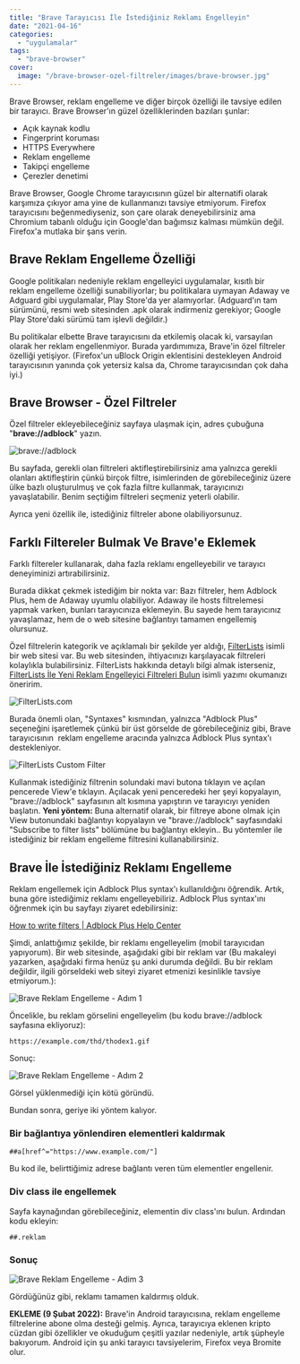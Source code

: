 ```yaml
---
title: "Brave Tarayıcısı İle İstediğiniz Reklamı Engelleyin"
date: "2021-04-16"
categories: 
  - "uygulamalar"
tags: 
  - "brave-browser"
cover:
  image: "/brave-browser-ozel-filtreler/images/brave-browser.jpg"
---
```


Brave Browser, reklam engelleme ve diğer birçok özelliği ile tavsiye edilen bir tarayıcı. Brave Browser'ın güzel özelliklerinden bazıları şunlar:

- Açık kaynak kodlu
- Fingerprint koruması
- HTTPS Everywhere
- Reklam engelleme
- Takipçi engelleme
- Çerezler denetimi

Brave Browser, Google Chrome tarayıcısının güzel bir alternatifi olarak karşımıza çıkıyor ama yine de kullanmanızı tavsiye etmiyorum. Firefox tarayıcısını beğenmediyseniz, son çare olarak deneyebilirsiniz ama Chromium tabanlı olduğu için Google'dan bağımsız kalması mümkün değil. Firefox'a mutlaka bir şans verin.

## Brave Reklam Engelleme Özelliği

Google politikaları nedeniyle reklam engelleyici uygulamalar, kısıtlı bir reklam engelleme özelliği sunabiliyorlar; bu politikalara uymayan Adaway ve Adguard gibi uygulamalar, Play Store'da yer alamıyorlar. (Adguard'ın tam sürümünü, resmi web sitesinden .apk olarak indirmeniz gerekiyor; Google Play Store'daki sürümü tam işlevli değildir.)

Bu politikalar elbette Brave tarayıcısını da etkilemiş olacak ki, varsayılan olarak her reklam engellenmiyor. Burada yardımımıza, Brave'in özel filtreler özelliği yetişiyor. (Firefox'un uBlock Origin eklentisini destekleyen Android tarayıcısının yanında çok yetersiz kalsa da, Chrome tarayıcısından çok daha iyi.)

## Brave Browser - Özel Filtreler

Özel filtreler ekleyebileceğiniz sayfaya ulaşmak için, adres çubuğuna "**brave://adblock**" yazın.

![brave://adblock](images/brave-adblock.jpg)

Bu sayfada, gerekli olan filtreleri aktifleştirebilirsiniz ama yalnızca gerekli olanları aktifleştirin çünkü birçok filtre, isimlerinden de görebileceğiniz üzere ülke bazlı oluşturulmuş ve çok fazla filtre kullanmak, tarayıcınızı yavaşlatabilir. Benim seçtiğim filtreleri seçmeniz yeterli olabilir.

Ayrıca yeni özellik ile, istediğiniz filtreler abone olabiliyorsunuz.

## Farklı Filtereler Bulmak Ve Brave'e Eklemek

Farklı filtereler kullanarak, daha fazla reklamı engelleyebilir ve tarayıcı deneyiminizi artırabilirsiniz.

Burada dikkat çekmek istediğim bir nokta var: Bazı filtreler, hem Adblock Plus, hem de Adaway uyumlu olabiliyor. Adaway ile hosts filtrelemesi yapmak varken, bunları tarayıcınıza eklemeyin. Bu sayede hem tarayıcınız yavaşlamaz, hem de o web sitesine bağlantıyı tamamen engellemiş olursunuz. 

Özel filtrelerin kategorik ve açıklamalı bir şekilde yer aldığı, [FilterLists](https://filterlists.com/) isimli bir web sitesi var. Bu web sitesinden, ihtiyacınızı karşılayacak filtreleri kolaylıkla bulabilirsiniz. FilterLists hakkında detaylı bilgi almak isterseniz, [FilterLists İle Yeni Reklam Engelleyici Filtreleri Bulun](https://furuy.com/filterlists-com/) isimli yazımı okumanızı öneririm.

![FilterLists.com](images/filterlists.jpg)

Burada önemli olan, "Syntaxes" kısmından, yalnızca "Adblock Plus" seçeneğini işaretlemek çünkü bir üst görselde de görebileceğiniz gibi, Brave tarayıcısının  reklam engelleme aracında yalnızca Adblock Plus syntax'ı destekleniyor.

![FilterLists Custom Filter](images/filterlists-custom-filter.jpg)

Kullanmak istediğiniz filtrenin solundaki mavi butona tıklayın ve açılan pencerede View'e tıklayın. Açılacak yeni penceredeki her şeyi kopyalayın, "brave://adblock" sayfasının alt kısmına yapıştırın ve tarayıcıyı yeniden başlatın. **Yeni yöntem:** Buna alternatif olarak, bir filtreye abone olmak için View butonundaki bağlantıyı kopyalayın ve "brave://adblock" sayfasındaki "Subscribe to filter lists" bölümüne bu bağlantıyı ekleyin.. Bu yöntemler ile istediğiniz bir reklam engelleme filtresini kullanabilirsiniz.

## Brave İle İstediğiniz Reklamı Engelleme

Reklam engellemek için Adblock Plus syntax'ı kullanıldığını öğrendik. Artık, buna göre istediğimiz reklamı engelleyebiliriz. Adblock Plus syntax'ını öğrenmek için bu sayfayı ziyaret edebilirsiniz:

[How to write filters | Adblock Plus Help Center](https://help.eyeo.com/adblockplus/how-to-write-filters)

Şimdi, anlattığımız şekilde, bir reklamı engelleyelim (mobil tarayıcıdan yapıyorum). Bir web sitesinde, aşağıdaki gibi bir reklam var (Bu makaleyi yazarken, aşağıdaki firma henüz şu anki durumda değildi. Bu bir reklam değildir, ilgili görseldeki web siteyi ziyaret etmenizi kesinlikle tavsiye etmiyorum.):

![Brave Reklam Engelleme - Adım 1](images/brave-reklam-engelleme-adim-1.jpg)

Öncelikle, bu reklam görselini engelleyelim (bu kodu brave://adblock sayfasına ekliyoruz):

```
https://example.com/thd/thodex1.gif
```

Sonuç:

![Brave Reklam Engelleme - Adım 2](images/brave-reklam-engelleme-adim-2.jpg)

Görsel yüklenmediği için kötü göründü.

Bundan sonra, geriye iki yöntem kalıyor.

### Bir bağlantıya yönlendiren elementleri kaldırmak

```
##a[href^="https://www.example.com/"]
```

Bu kod ile, belirttiğimiz adrese bağlantı veren tüm elementler engellenir.

### Div class ile engellemek

Sayfa kaynağından görebileceğiniz, elementin div class'ını bulun. Ardından kodu ekleyin:

```
##.reklam
```

### Sonuç

![Brave Reklam Engelleme - Adim 3](images/brave-reklam-engelleme-adim-3.jpg)

Gördüğünüz gibi, reklamı tamamen kaldırmış olduk.

**EKLEME (9 Şubat 2022):** Brave'in Android tarayıcısına, reklam engelleme filtrelerine abone olma desteği gelmiş. Ayrıca, tarayıcıya eklenen kripto cüzdan gibi özellikler ve okuduğum çeşitli yazılar nedeniyle, artık şüpheyle bakıyorum. Android için şu anki tarayıcı tavsiyelerim, Firefox veya Bromite olur.
